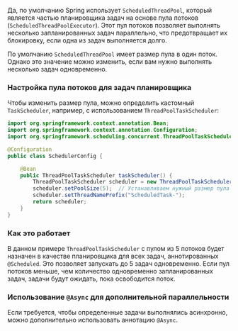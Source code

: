 Да, по умолчанию Spring использует `ScheduledThreadPool`, который является частью планировщика задач на основе пула потоков (`ScheduledThreadPoolExecutor`). Этот пул потоков позволяет выполнять несколько запланированных задач параллельно, что предотвращает их блокировку, если одна из задач выполняется долго.

По умолчанию `ScheduledThreadPool` имеет размер пула в один поток. Однако это значение можно изменить, если вам нужно выполнять несколько задач одновременно. 

### Настройка пула потоков для задач планировщика

Чтобы изменить размер пула, можно определить кастомный `TaskScheduler`, например, с использованием `ThreadPoolTaskScheduler`:

```java
import org.springframework.context.annotation.Bean;
import org.springframework.context.annotation.Configuration;
import org.springframework.scheduling.concurrent.ThreadPoolTaskScheduler;

@Configuration
public class SchedulerConfig {

    @Bean
    public ThreadPoolTaskScheduler taskScheduler() {
        ThreadPoolTaskScheduler scheduler = new ThreadPoolTaskScheduler();
        scheduler.setPoolSize(5);  // Устанавливаем нужный размер пула
        scheduler.setThreadNamePrefix("ScheduledTask-");
        return scheduler;
    }
}
```

### Как это работает

В данном примере `ThreadPoolTaskScheduler` с пулом из 5 потоков будет назначен в качестве планировщика для всех задач, аннотированных `@Scheduled`. Это позволяет запускать до 5 задач одновременно. Если пул потоков меньше, чем количество одновременно запланированных задач, задачи будут ожидать, пока освободится поток.

### Использование `@Async` для дополнительной параллельности

Если требуется, чтобы определенные задачи выполнялись асинхронно, можно дополнительно использовать аннотацию `@Async`.